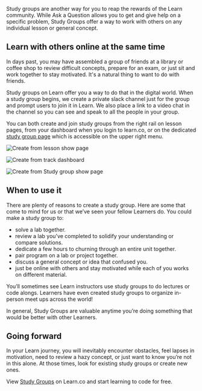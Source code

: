 Study groups are another way for you to reap the rewards of the Learn community. While Ask a Question allows you to get and give help on a specific problem, Study Groups offer a way to work with others on any individual lesson or general concept.
 
## Learn with others online at the same time

In days past, you may have assembled a group of friends at a library or coffee shop to review difficult concepts, prepare for an exam, or just sit and work together to stay motivated. It's a natural thing to want to do with friends.

Study groups on Learn offer you a way to do that in the digital world. When a study group begins, we create a private slack channel just for the group and prompt users to join it in Learn. We also place a link to a video chat in the channel so you can see and speak to all the people in your group.

You can both create and join study groups from the right rail on lesson pages, from your dashboard when you login to learn.co, or on the dedicated [study group page](www.learn.co/study-groups) which is accessible on the upper right menu. 

![Create from lesson show page](https://curriculum-content.s3.amazonaws.com/intro-to-learn/Lesson_page_create.png)

![Create from track dashboard](http://curriculum-content.s3.amazonaws.com/intro-to-learn/Track_Dashboard.png)

![Create from Study group show page](http://curriculum-content.s3.amazonaws.com/intro-to-learn/study%20group%20show%20page.png)

## When to use it

There are plenty of reasons to create a study group. Here are some that come to mind for us or that we’ve seen your fellow Learners do. You could make a study group to:

- solve a lab together. 
- review a lab you’ve completed to solidify your understanding or compare solutions. 
- dedicate a few hours to churning through an entire unit together. 
- pair program on a lab or project together.
- discuss a general concept or idea that confused you.
- just be online with others and stay motivated while each of you works on different material.

You’ll sometimes see Learn instructors use study groups to do lectures or code alongs. Learners have even created study groups to organize in-person meet ups across the world! 

In general, Study Groups are valuable anytime you’re doing something that would be better with other Learners.

## Going forward

In your Learn journey, you will inevitably encounter obstacles, feel lapses in motivation, need to review a hazy concept, or just want to know you’re not in this alone. At those times, look for existing study groups or create new ones. 
<p data-visibility='hidden'>View <a href='https://learn.co/lessons/study-groups'>Study Groups</a> on Learn.co and start learning to code for free.</p>
